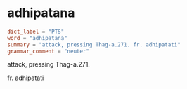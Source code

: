 # adhipatana

``` toml
dict_label = "PTS"
word = "adhipatana"
summary = "attack, pressing Thag-a.271. fr. adhipatati"
grammar_comment = "neuter"
```

attack, pressing Thag\-a.271.

fr. adhipatati

